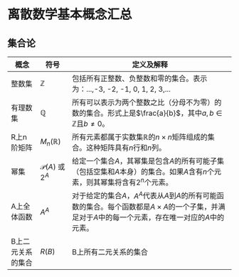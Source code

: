 <!--
 * @Author: chinesehamburger 2576226012@qq.com
 * @Date: 2025-03-21 14:24:13
 * @LastEditors: chinesehamburger 2576226012@qq.com
 * @LastEditTime: 2025-03-21 15:01:11
 * @FilePath: \CHMath-wiki\docs\discrete_mathematics\concepts\basics.md
 * @Description: 这是默认设置,请设置`customMade`, 打开koroFileHeader查看配置 进行设置: https://github.com/OBKoro1/koro1FileHeader/wiki/%E9%85%8D%E7%BD%AE
-->
# 离散数学基本概念汇总

## 集合论

| 概念        | 符号                      | 定义及解释               |
| ----------- | ------------------------- | ---------------------------- |
| 整数集      | $\mathbb{Z}$              | 包括所有正整数、负整数和零的集合。表示为：...,-3, -2, -1, 0, 1, 2, 3,...                                                                                |
| 有理数集    | $\mathbb{Q}$              | 所有可以表示为两个整数之比（分母不为零）的数的集合。形式上是$\frac{a}{b}$，其中$a,b\in \mathbb{Z}$且$b\neq 0$。                                         |
| R上n阶矩阵  | $M_n(\mathbb{R})$         | 所有元素都属于实数集$\mathbb{R}$的$n\times n$矩阵组成的集合。这种矩阵具有$n$行和$n$列。                                                                 |
| 幂集        | $\mathcal{P}(A)$ 或 $2^A$ | 给定一个集合$A$，其幂集是包含$A$的所有可能子集（包括空集和$A$本身）的集合。如果$A$含有$n$个元素，则其幂集将含有$2^n$个元素。                            |
| A上全体函数 | $A^A$                     | 对于给定的集合$A$，$A^A$代表从$A$到$A$的所有可能函数的集合。每个函数都是$A\times A$的一个子集，并满足对于$A$中的每一个元素，存在唯一对应的$A$中的元素。 |
| B上二元关系的集合 | $R(B)$ | B上所有二元关系的集合 |

